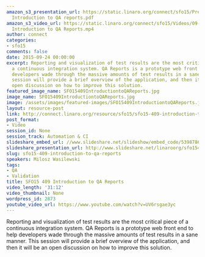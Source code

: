 ```yaml
---
amazon_s3_presentation_url: https://static.linaro.org/connect/sfo15/Presentations/09-24-Thursday/SFO15-409-
  Introduction to QA reports.pdf
amazon_s3_video_url: https://static.linaro.org/connect/sfo15/Videos/09-24-Thursday/SFO15-409
  Introduction to QA Reports.mp4
author: connect
categories:
- sfo15
comments: false
date: 2015-09-24 00:00:00
excerpt: Reporting and visualization of test results are the most critical piece of
  a continuous integration system. QA Reports is a prototype web front end to help
  developers wade through the massive amounts of test results in a sane manner. This
  session will provide a brief overview of the application, and then it will be an
  open discussion on how to improve this solution.
featured_image_name: SFO15409IntroductiontoQAReports.jpg
image_name: SFO15409IntroductiontoQAReports.jpg
image: /assets/images/featured-images/SFO15409IntroductiontoQAReports.jpg
layout: resource-post
link: http://connect.linaro.org/resource/sfo15/sfo15-409-introduction-to-qa-reports/
post_format:
- Video
session_id: None
session_track: Automation & CI
slideshare_embed_url: //www.slideshare.net/slideshow/embed_code/53987864
slideshare_presentation_url: http://www.slideshare.net/linaroorg/sfo15409-introduction-to-qa-reports
slug: sfo15-409-introduction-to-qa-reports
speakers: Milosz Wasilewski
tags:
- QA
- Validation
title: SFO15 409 Introduction to QA Reports
video_length: '31:12'
video_thumbnail: None
wordpress_id: 2873
youtube_video_url: https://www.youtube.com/watch?v=UV6rsgae3yc
---
```


Reporting and visualization of test results are the most critical piece of a continuous integration system. QA Reports is a prototype web front end to help developers wade through the massive amounts of test results in a sane manner. This session will provide a brief overview of the application, and then it will be an open discussion on how to improve this solution.